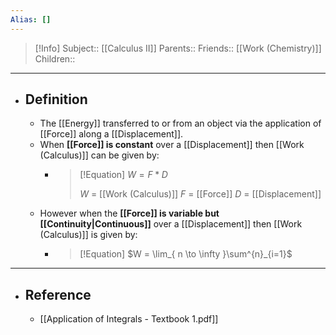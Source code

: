 ```yaml
---
Alias: []
---
```

> [!Info]
> Subject:: [[Calculus II]]
> Parents:: 
> Friends:: [[Work (Chemistry)]]
> Children:: 
---
- ## Definition
	- The [[Energy]] transferred to or from an object via the application of [[Force]] along a [[Displacement]].
	- When **[[Force]] is constant** over a [[Displacement]] then [[Work (Calculus)]] can be given by:
		- > [!Equation]
		  > $W=F*D$
		  > 
		  > $W$ = [[Work (Calculus)]]
		  > $F$ = [[Force]]
		  > $D$ = [[Displacement]]
	- However when the **[[Force]] is variable but [[Continuity|Continuous]]** over a [[Displacement]] then [[Work (Calculus)]] is given by:
		- > [!Equation]
		  > $W = \lim_{ n \to \infty }\sum^{n}_{i=1}$
---
- ## Reference
	- [[Application of Integrals - Textbook 1.pdf]]
